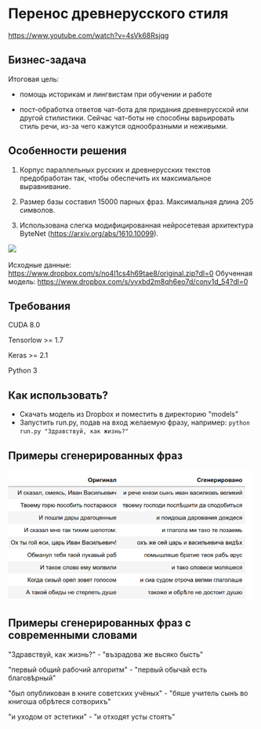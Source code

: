 # Перенос древнерусского стиля

https://www.youtube.com/watch?v=4sVk68Rsjqg

## Бизнес-задача

Итоговая цель: 

* помощь историкам и лингвистам при обучении и работе

* пост-обработка ответов чат-бота для придания древнерусской или другой стилистики. 
Сейчас чат-боты не способны варьировать стиль речи, из-за чего кажутся однообразными и неживыми.

## Особенности решения

1) Корпус параллельных русских и древнерусских текстов предобработан так, чтобы обеспечить их максимальное выравнивание.

2) Размер базы составил 15000 парных фраз. Максимальная длина 205 символов.

3) Использована слегка модифицированная нейросетевая архитектура ByteNet (https://arxiv.org/abs/1610.10099).

<img src="https://camo.githubusercontent.com/5ad89ba8ded314ba5fa4728d05debb958dbd601c/687474703a2f2f692e696d6775722e636f6d2f4945365a71366f2e6a7067"  width="300">

Исходные данные: https://www.dropbox.com/s/no4l1cs4h69tae8/original.zip?dl=0
Обученная модель: https://www.dropbox.com/s/yvxbd2m8qh6eo7d/conv1d_54?dl=0

## Требования

CUDA 8.0

Tensorlow >= 1.7

Keras >= 2.1

Python 3

## Как использовать?

* Скачать модель из Dropbox и поместить в директорию "models"
* Запустить run.py, подав на вход желаемую фразу, например:
`python run.py "Здравствуй, как жизнь?"` 


## Примеры сгенерированных фраз

<img src="https://github.com/Ivanx32/NeuralTranslation/blob/master/example.png"  width="500">

## Примеры сгенерированных фраз с современными словами

"Здравствуй, как жизнь?" - "възрадова же вьсяко бысть"

"первый общий рабочий алгоритм"  - "первый обычай есть благовѣрный"

"был опубликован в книге советских учёных" - "бяше учитель сынъ во книгоша обрѣтеся сотворихъ"

"и уходом от эстетики" - "и отходят усты стоятъ"


